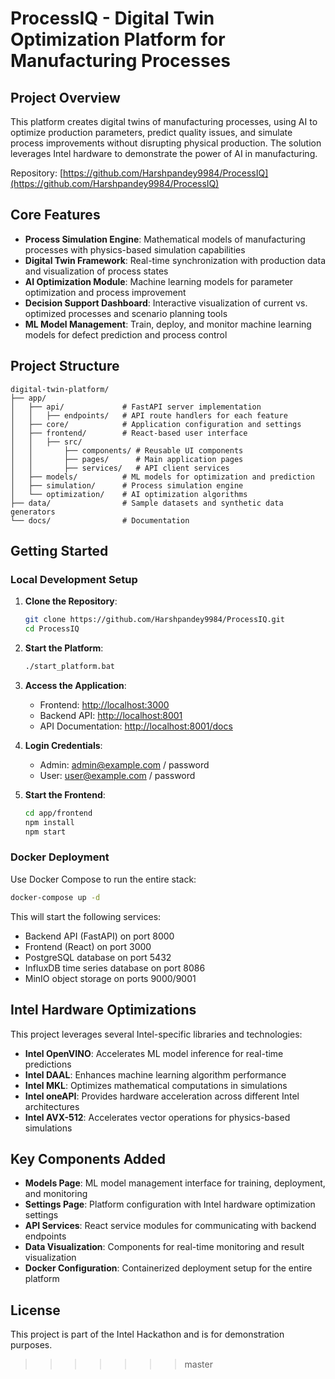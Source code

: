 # ProcessIQ - Digital Twin Optimization Platform for Manufacturing Processes

## Project Overview

This platform creates digital twins of manufacturing processes, using AI to optimize production parameters, predict quality issues, and simulate process improvements without disrupting physical production. The solution leverages Intel hardware to demonstrate the power of AI in manufacturing.

Repository: [https://github.com/Harshpandey9984/ProcessIQ](https://github.com/Harshpandey9984/ProcessIQ)

## Core Features

- **Process Simulation Engine**: Mathematical models of manufacturing processes with physics-based simulation capabilities
- **Digital Twin Framework**: Real-time synchronization with production data and visualization of process states
- **AI Optimization Module**: Machine learning models for parameter optimization and process improvement
- **Decision Support Dashboard**: Interactive visualization of current vs. optimized processes and scenario planning tools
- **ML Model Management**: Train, deploy, and monitor machine learning models for defect prediction and process control

## Project Structure

```
digital-twin-platform/
├── app/
│   ├── api/             # FastAPI server implementation
│   │   ├── endpoints/   # API route handlers for each feature
│   ├── core/            # Application configuration and settings
│   ├── frontend/        # React-based user interface
│   │   ├── src/
│   │       ├── components/ # Reusable UI components
│   │       ├── pages/      # Main application pages
│   │       ├── services/   # API client services
│   ├── models/          # ML models for optimization and prediction
│   ├── simulation/      # Process simulation engine
│   └── optimization/    # AI optimization algorithms
├── data/                # Sample datasets and synthetic data generators
└── docs/                # Documentation
```

## Getting Started

### Local Development Setup

1. **Clone the Repository**:
   ```bash
   git clone https://github.com/Harshpandey9984/ProcessIQ.git
   cd ProcessIQ
   ```

2. **Start the Platform**:
   ```bash
   ./start_platform.bat
   ```

3. **Access the Application**:
   - Frontend: [http://localhost:3000](http://localhost:3000)
   - Backend API: [http://localhost:8001](http://localhost:8001)
   - API Documentation: [http://localhost:8001/docs](http://localhost:8001/docs)

4. **Login Credentials**:
   - Admin: admin@example.com / password
   - User: user@example.com / password

3. **Start the Frontend**:
   ```bash
   cd app/frontend
   npm install
   npm start
   ```

### Docker Deployment

Use Docker Compose to run the entire stack:

```bash
docker-compose up -d
```

This will start the following services:
- Backend API (FastAPI) on port 8000
- Frontend (React) on port 3000
- PostgreSQL database on port 5432
- InfluxDB time series database on port 8086
- MinIO object storage on ports 9000/9001

## Intel Hardware Optimizations

This project leverages several Intel-specific libraries and technologies:
- **Intel OpenVINO**: Accelerates ML model inference for real-time predictions
- **Intel DAAL**: Enhances machine learning algorithm performance
- **Intel MKL**: Optimizes mathematical computations in simulations
- **Intel oneAPI**: Provides hardware acceleration across different Intel architectures
- **Intel AVX-512**: Accelerates vector operations for physics-based simulations

## Key Components Added

- **Models Page**: ML model management interface for training, deployment, and monitoring
- **Settings Page**: Platform configuration with Intel hardware optimization settings
- **API Services**: React service modules for communicating with backend endpoints
- **Data Visualization**: Components for real-time monitoring and result visualization
- **Docker Configuration**: Containerized deployment setup for the entire platform

## License

This project is part of the Intel Hackathon and is for demonstration purposes.
>>>>>>> master
